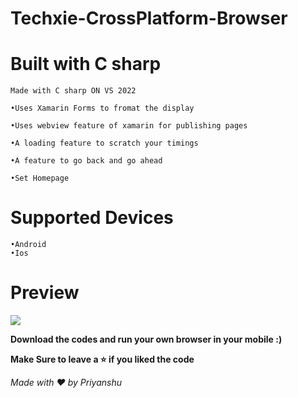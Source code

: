 # Techxie-CrossPlatform-Browser
# Built with C sharp
```
Made with C sharp ON VS 2022

•Uses Xamarin Forms to fromat the display

•Uses webview feature of xamarin for publishing pages

•A loading feature to scratch your timings

•A feature to go back and go ahead

•Set Homepage
``` 
# Supported Devices 
```
•Android 
•Ios
```

# Preview

<img src = "https://cdn.discordapp.com/attachments/922908358493761637/926881113530572851/unknown.png"></img>


**Download the codes and run your own browser in your mobile :)**

**Make Sure to leave a ⭐ if you liked the code**

*Made with ❤️ by Priyanshu*
